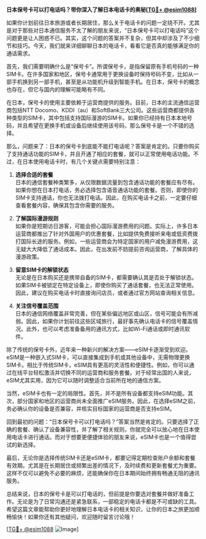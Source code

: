 **日本保号卡可以打电话吗？带你深入了解日本电话卡的奥秘[[TG💪+ @esim1088](https://t.me/s/esim1088)]**

如果你计划前往日本旅游或者长期居住，那么关于电话卡的问题一定绕不开。尤其是对于那些对日本通信服务不太了解的朋友来说，“日本保号卡可以打电话吗”这个问题更是让人困惑不已。其实，这个问题的答案并不复杂，但其中却涉及了不少细节和技巧。今天，我们就来详细聊聊日本的电话卡，看看它是否真的能够满足你的通话需求。

首先，我们需要明确什么是“保号卡”。所谓保号卡，是指保留原有手机号码的一种SIM卡。在许多国家和地区，保号卡通常用于更换设备时保持号码不变，比如从一部手机换到另一部手机，甚至是从功能机升级到智能手机。在日本，保号卡的概念也存在，但它与国内的理解可能略有不同。

在日本，保号卡的使用主要依赖于运营商提供的服务。目前，日本的主流通信运营商包括NTT Docomo、KDDI（au）和SoftBank三大公司。这些运营商都提供各种类型的SIM卡，其中包括支持国际漫游的SIM卡。如果你已经持有日本本地号码，并且希望在更换手机或设备后继续使用该号码，那么保号卡是一个不错的选择。

那么，问题来了：日本的保号卡到底能不能打电话呢？答案是肯定的。只要你购买了支持通话功能的SIM卡，并且开通了相应的套餐，就可以正常使用电话功能。不过，在日本使用电话卡时，有几个关键点需要特别注意：

1. **选择合适的套餐**  
   日本的通信套餐种类繁多，从仅限数据流量到包含通话功能的套餐应有尽有。如果你想在日本打电话，务必选择包含语音通话功能的套餐。否则，即使你的SIM卡支持通话，你也无法拨打电话。因此，在购买电话卡之前，一定要仔细查看套餐内容，确保其包含你需要的服务。

2. **了解国际漫游规则**  
   如果你是短期访日游客，可能会担心国际漫游费用的问题。实际上，许多日本运营商都推出了针对外国用户的优惠套餐，比如提供免费接听来电或低资费拨打国际长途的服务。例如，一些运营商会为特定国家的用户减免漫游费用，这无疑大大降低了通话成本。因此，在出发前不妨提前咨询运营商，了解具体的漫游政策。

3. **留意SIM卡的解锁状态**  
   无论是在日本购买还是携带自备的SIM卡，都需要确认其是否处于解锁状态。如果SIM卡被锁定在特定设备上，即使你购买了通话套餐，也无法正常使用。因此，建议在购买电话卡时直接询问店员，或者通过官方网站查询相关信息。

4. **关注信号覆盖范围**  
   日本的通信网络覆盖非常完善，但在某些偏远地区或山区，信号可能会有所减弱。因此，如果你计划前往这些区域旅行，最好事先确认电话卡的信号覆盖情况。此外，也可以考虑准备备用的通讯方式，比如Wi-Fi通话或即时通讯软件。

除了传统的保号卡外，近年来一种新兴的解决方案——eSIM卡逐渐受到欢迎。eSIM是一种嵌入式SIM卡，可以直接集成到手机或其他设备中，无需物理更换SIM卡。相比于传统SIM卡，eSIM具有更高的灵活性和便捷性。例如，你可以通过在线平台轻松激活并切换不同的运营商和服务套餐。对于经常出国的人来说，eSIM尤其实用，因为它可以随时调整适合当前所在地的通信方案。

当然，eSIM卡也有一定的局限性。首先，并不是所有设备都支持eSIM功能。其次，部分国家和地区的运营商尚未全面推广eSIM服务。因此，在选择eSIM之前，务必确认你的设备是否兼容，并核实目标国家的运营商是否支持eSIM。

回到最初的问题：“日本保号卡可以打电话吗？”答案当然是肯定的。只要选择了正确的套餐、确认了设备兼容性，并了解了相关规则，你就完全可以放心地在日本使用电话卡进行通话。而对于想要更便捷体验的朋友来说，eSIM卡也是一个值得尝试的新选择。

最后，无论你是选择传统SIM卡还是eSIM卡，都要记得定期检查账户余额和套餐有效期。尤其是在长期居住或频繁出差的情况下，及时续费和更新套餐尤为重要。这样不仅可以避免不必要的麻烦，还能确保你在日本期间始终拥有畅通无阻的通讯服务。

总结来说，日本的保号卡是可以打电话的，但前提是你要选对套餐并做好准备工作。无论是为了日常沟通还是紧急联系，一部稳定的电话卡都是不可或缺的工具。希望这篇文章能帮助你更好地理解日本电话卡的相关知识，让你的日本之旅更加顺畅愉快！如果你还有其他疑问，欢迎随时留言讨论哦！

[[TG💪+ @esim1088](https://t.me/s/esim1088) ![Image](https://i.postimg.cc/4NQfJmqS/Snipaste-2025-05-13-00-14-12.png)]